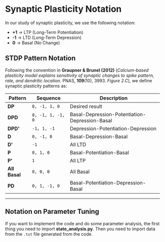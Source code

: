 # Synaptic Plasticity Notation

In our study of synaptic plasticity, we use the following notation:

- **+1** → LTP (Long-Term Potentiation)  
- **-1** → LTD (Long-Term Depression)  
- **0** → Basal (No Change)

## STDP Pattern Notation

Following the convention in **Graupner & Brunel (2012)** (*Calcium-based plasticity model explains sensitivity of synaptic changes to spike pattern, rate, and dendritic location*. PNAS, **109**(10), 3993. *Figure 2.C*), we define synaptic plasticity patterns as:

| **Pattern** | **Sequence** | **Description** |
|------------|-------------|----------------|
| **DP**   | `0, -1, 1, 0` | Desired result |
| **DPD**  | `0, -1, 1, -1, 0` | Basal-Depression-Potentiation-Depression-Basal |
| **DPD'** | `-1, 1, -1` | Depression-Potentiation-Depression |
| **D**    | `0, -1, 0` | Basal-Depression-Basal |
| **D'**   | `-1` | All LTD |
| **P**    | `0, 1, 0` | Basal-Potentiation-Basal |
| **P'**   | `1` | All LTP |
| **All Basal** | `0, 0, 0` | All Basal |
| **PD**   | `0, 1, -1, 0` | Basal-Potentiation-Depression-Basal |

---

## Notation on Parameter Tuning

If you want to implement the code and do some parameter analysis, the first thing you need to import **state_analysis.py**. Then you need to import data from the `.txt` file generated from the code.


